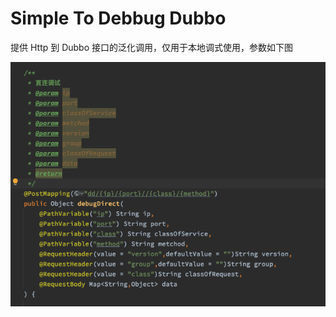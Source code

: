 # Simple To Debbug Dubbo

提供 Http 到 Dubbo 接口的泛化调用，仅用于本地调式使用，参数如下图

![param](https://raw.githubusercontent.com/Nonlone/Suck2Dubbo/master/images/params.png)
